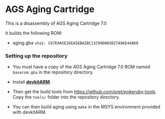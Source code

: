 # AGS Aging Cartridge

This is a disassembly of AGS Aging Cartridge 7.0

It builds the following ROM:
* aging.gba `sha1: C67E0A5E26EA5EBA2BC11C99D003027A96E44060`

### Setting up the repository

* You must have a copy of the AGS Aging Cartridge 7.0 ROM named `baserom.gba` in the repository directory.

* Install [**devkitARM**](http://devkitpro.org/wiki/Getting_Started/devkitARM).

* Then get the build tools from https://github.com/pret/pokeruby-tools. Copy the `tools/` folder into the repository directory.

* You can then build aging using `make` in the MSYS environment provided with devkitARM.
